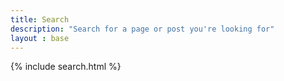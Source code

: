 ```yaml
---
title: Search
description: "Search for a page or post you're looking for"
layout : base
---
```


{% include search.html %}
